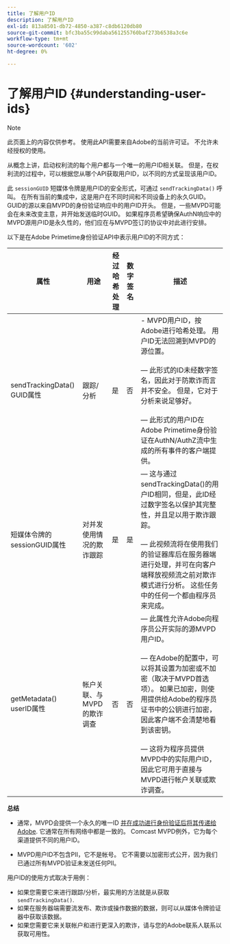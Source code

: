 ```yaml
---
title: 了解用户ID
description: 了解用户ID
exl-id: 813a8501-db72-4850-a387-c8db6120db80
source-git-commit: bfc3ba55c99daba561255760baf273b6538a3c6e
workflow-type: tm+mt
source-wordcount: '602'
ht-degree: 0%

---
```


# 了解用户ID {#understanding-user-ids}

>[!NOTE]
>
>此页面上的内容仅供参考。 使用此API需要来自Adobe的当前许可证。 不允许未经授权的使用。

从概念上讲，启动权利流的每个用户都与一个唯一的用户ID相关联。 但是，在权利流的过程中，可以根据您从哪个API获取用户ID，以不同的方式呈现该用户ID。

此 `sessionGUID` 短媒体令牌是用户ID的安全形式，可通过 `sendTrackingData()` 呼叫。 在所有当前的集成中，这是用户在不同时间和不同设备上的永久GUID。 GUID的源以来自MVPD的身份验证响应中的用户ID开头。 但是，一些MVPD可能会在未来改变主意，并开始发送临时GUID。 如果程序员希望确保AuthN响应中的MVPD源用户ID是永久性的，他们应在与MVPD签订的协议中对此进行安排。

以下是在Adobe Primetime身份验证API中表示用户ID的不同方式：

| 属性 | 用途 | 经过哈希处理 | 数字签名 | 描述 |
| --- | --- | --- | --- | --- |
| sendTrackingData() GUID属性 | 跟踪/分析 | 是 | 否 | - MVPD用户ID，按Adobe进行哈希处理。 用户ID无法回溯到MVPD的源位置。 </br> </br>  — 此形式的ID未经数字签名，因此对于防欺诈而言并不安全。 但是，它对于分析来说足够好。  </br> </br>  — 此形式的用户ID在Adobe Primetime身份验证在AuthN/AuthZ流中生成的所有事件的客户端提供。 |
| 短媒体令牌的sessionGUID属性 | 对并发使用情况的欺诈跟踪 | 是 | 是 |  — 这与通过sendTrackingData()的用户ID相同，但是，此ID经过数字签名以保护其完整性，并且足以用于欺诈跟踪。 </br> </br>  — 此视频流将在使用我们的验证器库后在服务器端进行处理，并可在向客户端释放视频流之前对欺诈模式进行分析。  这些任务中的任何一个都由程序员来完成。 |
| getMetadata() userID属性 | 帐户关联、与MVPD的欺诈调查 | 否 | 否 |  — 此属性允许Adobe向程序员公开实际的源MVPD用户ID。 </br> </br>  — 在Adobe的配置中，可以将其设置为加密或不加密（取决于MVPD首选项）。 如果已加密，则使用提供给Adobe的程序员证书中的公钥进行加密，因此客户端不会清楚地看到该密钥。 </br> </br>  — 这将为程序员提供MVPD中的实际用户ID，因此它可用于直接与MVPD进行帐户关联或欺诈调查。 |


**总结**

* 通常，MVPD会提供一个永久的唯一ID <u>并在成功进行身份验证后将其传递给Adobe</u>. 它通常在所有网络中都是一致的。 Comcast MVPD例外，它为每个渠道提供不同的用户ID。

* MVPD用户ID不包含PII，它不是帐号。 它不需要以加密形式公开，因为我们已通过所有MVPD验证未发送任何PII。

用户ID的使用方式取决于用例：

* 如果您需要它来进行跟踪/分析，最实用的方法就是从获取 `sendTrackingData()`.
* 如果在服务器端需要流发布、欺诈或操作数据的数据，则可以从媒体令牌验证器中获取该数据。
* 如果您需要它来关联帐户和进行更深入的欺诈，请与您的Adobe联系人联系以获取可用性。
